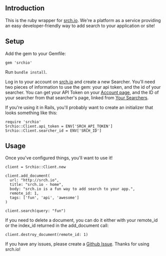 ## Introduction

This is the ruby wrapper for [srch.io](http://srch.io).  We're a platform as a service providing an easy developer-friendly way to add search to your application or site!

## Setup 

Add the gem to your Gemfile:

<pre><code>gem 'srchio'</code></pre>

Run <code>bundle install</code>.

Log in to your account on [srch.io](http://srch.io) and create a new Searcher.  You'll need two pieces of information to use the gem: your api token, and the id of your searcher.  You can get your API Token on your [Account page](https://srch.io/account), and the ID of your searcher from that searcher's page, linked from [Your Searchers](https://srch.io/searchers).

If you're using it in Rails, you'll probably want to create an initializer that looks something like this:

<pre><code>require 'srchio'
Srchio::Client.api_token = ENV['SRCH_API_TOKEN']
Srchio::Client.searcher_id = ENV['SRCH_ID']</code></pre>

## Usage

Once you've configured things, you'll want to use it!

<pre><code>client = Srchio::Client.new

client.add_document(
  url: "http://srch.io",
  title: "srch.io - home",
  body: "srch.io is a fun way to add search to your app.",
  remote_id: 1,
  tags: ['fun', 'api', 'awesome']
)

client.search(query: "fun")</code></pre>

If you need to delete a document, you can do it either with your remote_id or the index_id returned in the add_document call:

<pre><code>client.destroy_document(remote_id: 1)</code></pre>

If you have any issues, please create a [Github Issue](https://github.com/railsmachine/srchio/issues).  Thanks for using srch.io!